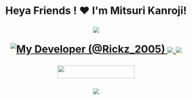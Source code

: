 
<h1 align="center">Heya Friends !  ❤ I'm Mitsuri Kanroji!  
</p> 
<p align="center">
<img src="https://readme-typing-svg.herokuapp.com?color=1C71FA&width=420&lines=I+Belong+To+Hashira+Association%E2%9C%8C%EF%B8%8F;My+Developer+Is+Flame%E9%8D%A6%EF%B8%8E">
</p>
<p align="center">
  <a href="https://t.me/Kanrojimitsurirobot"><img src="https://telegra.ph/file/0cc5459d0fa28d37f8485.jpg" alt="My Developer (@Rickz_2005)"
  
  
  
  <a href="https://telegram.me/mitsurikanrojirobot">
    <img src="https://img.shields.io/badge/Telegram-blue?style=for-the-badge&logo=telegram"/>
  </a>  
 </a>
  <a href="https://github.com/HashiraAssociation">
    <img src="https://img.shields.io/github/followers/h0daka?label=GitHub&logo=github&style=for-the-badge&color=green"/>
  </a>
<p align="center"><a href="https://dashboard.heroku.com/new?template=https://github.com/HashiraAssociation/EmikoRobot"> <img 
src="https://img.shields.io/badge/Deploy%20To%20Heroku-red?style=flat&logo=heroku" width="210" height="34.45" /></a></p>



<p align="center">
<img src="https://readme-typing-svg.herokuapp.com?color=1C71FA&width=420&lines=Mitsuri+Robot+Is+Under+Development%E2%9C%8C%EF%B8%8F;Please+Wait+For+Completion%E2%9C%8C%EC%B8%8F">
</p>
